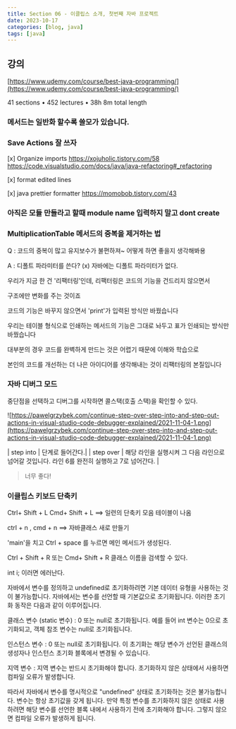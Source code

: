 ```yaml
---
title: Section 06 - 이클립스 소개, 첫번째 자바 프로젝트
date: 2023-10-17
categories: [blog, java]
tags: [java]
---
```


## 강의

[https://www.udemy.com/course/best-java-programming/](https://www.udemy.com/course/best-java-programming/)

41 sections • 452 lectures • 38h 8m total length

### 메서드는 일반화 할수록 쓸모가 있습니다.

### Save Actions 잘 쓰자

[x] Organize imports
https://xojuholic.tistory.com/58
https://code.visualstudio.com/docs/java/java-refactoring#_refactoring

[x] format edited lines

[x] java prettier formatter
https://momobob.tistory.com/43

### 아직은 모듈 만들라고 할때 module name 입력하지 말고 dont create

### MultiplicationTable 메서드의 중복을 제거하는 법

Q : 코드의 중복이 많고 유지보수가 불편하져~ 어떻게 하면 좋을지 생각해봐용

A : 디폴트 파라미터를 쓴다? (x) 자바에는 디폴트 파라미터가 없다.

우리가 지금 한 건 '리팩터링'인데, 리팩터링은 코드의 기능을 건드리지 않으면서

구조에만 변화를 주는 것이죠

코드의 기능은 바꾸지 않으면서 'print'가 입력된 방식만 바꿨습니다

우리는 테이블 형식으로 인쇄하는 메서드의 기능은 그대로 놔두고 표가 인쇄되는 방식만 바꿨습니다

대부분의 경우 코드를 완벽하게 만드는 것은 어렵기 때문에 이해와 학습으로

본인의 코드를 개선하는 더 나은 아이디어를 생각해내는 것이 리팩터링의 본질입니다


### 자바 디버그 모드

중단점을 선택하고 디버그를 시작하면 콜스택(호출 스택)을 확인할 수 있다.

![https://pawelgrzybek.com/continue-step-over-step-into-and-step-out-actions-in-visual-studio-code-debugger-explained/2021-11-04-1.png](https://pawelgrzybek.com/continue-step-over-step-into-and-step-out-actions-in-visual-studio-code-debugger-explained/2021-11-04-1.png)

| step into | 단계로 들어간다.|
| step over | 해당 라인을 실행시켜 그 다음 라인으로 넘어갈 것입니다. 라인 6를 완전히 실행하고 7로 넘어간다. |

> 너무 좋다!

### 이클립스 키보드 단축키


Ctrl+ Shift + L  Cmd+ Shift + L ==> 일련의 단축키 모음 테이블이 나옴

ctrl + n , cmd + n ==> 자바클래스 새로 만들기

'main'을 치고 Ctrl + space 를 누르면 메인 메서드가 생성된다.

Ctrl + Shift + R 또는 Cmd+ Shift + R
클래스 이름을 검색할 수 있다.


int i; 이러면 에러난다.

자바에서 변수를 정의하고 undefined로 초기화하려면 기본 데이터 유형을 사용하는 것이 불가능합니다. 자바에서는 변수를 선언할 때 기본값으로 초기화됩니다. 이러한 초기화 동작은 다음과 같이 이루어집니다.

클래스 변수 (static 변수) : 0 또는 null로 초기화됩니다. 예를 들어 int 변수는 0으로 초기화되고, 객체 참조 변수는 null로 초기화됩니다.

인스턴스 변수 : 0 또는 null로 초기화됩니다. 이 초기화는 해당 변수가 선언된 클래스의 생성자나 인스턴스 초기화 블록에서 변경될 수 있습니다.

지역 변수 : 지역 변수는 반드시 초기화해야 합니다. 초기화하지 않은 상태에서 사용하면 컴파일 오류가 발생합니다.

따라서 자바에서 변수를 명시적으로 "undefined" 상태로 초기화하는 것은 불가능합니다. 변수는 항상 초기값을 갖게 됩니다. 만약 특정 변수를 초기화하지 않은 상태로 사용하려면 해당 변수를 선언한 블록 내에서 사용하기 전에 초기화해야 합니다. 그렇지 않으면 컴파일 오류가 발생하게 됩니다.